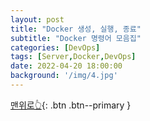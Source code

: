 ```yaml
---
layout: post
title: "Docker 생성, 실행, 종료"
subtitle: "Docker 명령어 모음집"
categories: [DevOps]
tags: [Server,Docker,DevOps]
date: 2022-04-20 18:00:00
background: '/img/4.jpg'
---
```


[//]: # ()
[//]: # (## 도커 이미지 이름 구성)

[//]: # ()
[//]: # (저장소 이름 ex&#41; bangi , 이미지 이름 ex&#41; nginx, 이미지 태그 ex&#41; 1.21, latest로 구성)

[//]: # ()
[//]: # (이미지로 설정 가능한 방법)

[//]: # ()
[//]: # (- bangi/nginx)

[//]: # (- bangi/nginx:1.21)

[//]: # (- nginx:latest)

[//]: # (- nginx)

[//]: # ()
[//]: # (## Docker 명령어 모음)

[//]: # ()
[//]: # (- 컨테이너 생성)

[//]: # (    )
[//]: # (    `$ docker create [image]`)

[//]: # (    )
[//]: # (- 컨테이너 시작 → [container]에는 container name 또는 id 사용 가능)

[//]: # (    )
[//]: # (    `$ docker start [container]`)

[//]: # ()
[//]: # (<br>)

[//]: # ()
[//]: # (- 컨테이너 생성 및 시작)

[//]: # (    )
[//]: # (    `$ docker run [image]`)

[//]: # ()
[//]: # (<br>)

[//]: # ()
[//]: # (- 컨테이너 시작)

[//]: # (    )
[//]: # (    ```bash)

[//]: # (    $ docker run \                         )

[//]: # (       -i \                                # 컨테이너에 키보드 입력이 필요한경우)

[//]: # (       -t \                                # 컨테이너에 TTY할당하여 터미널 이용이 필요한 경우)

[//]: # (       --rm \                              # 컨테이너 실행 종료후 자동 삭제가 필요할때)

[//]: # (       -d \                                # 백그라운드로 실행하고 싶을 때)

[//]: # (       --name hello-world \                # 이름을 지정하고 싶을때)

[//]: # (       -p 80:80 \                          # 포트 바인딩을 하고 싶을 때)

[//]: # (       -v /opt/example:/example \          # 볼륨 바인딩을 하고 싶을 때)

[//]: # (       bbangi/hello-world:latest \         # 실행할 이미지는 그냥 적어주기)

[//]: # (       my-command                          # 마지막은 컨테이너 내에서 실행할 명령어)

[//]: # (    ```)

[//]: # (    )
[//]: # (    **-it는 shell을 실행하기 위한 용도로 한쌍으로 생각하는것이 좋다.** )

[//]: # ()
[//]: # (<br>)

[//]: # ()
[//]: # (- 실행중인 컨테이너 상태 확인)

[//]: # (    )
[//]: # (    `$ docker ps`)

[//]: # (    )
[//]: # (- 전체 컨테이너 상태 확인)

[//]: # (    )
[//]: # (    `$ docker ps -a`)

[//]: # ()
[//]: # (- 컨테이너 상세 정보 확인)

[//]: # (    )
[//]: # (    `$ docker inspect [container]`)

[//]: # (    )
[//]: # (<br>)

[//]: # ()
[//]: # (- 컨테이너 일시 중지)

[//]: # (    )
[//]: # (    `$ docker pause [container]`)

[//]: # (    )
[//]: # (- 컨테이너 재개)

[//]: # (    )
[//]: # (    `$ docker unpause [container]`)

[//]: # ()
[//]: # (<br>)

[//]: # ()
[//]: # (- 컨테이너 종료 &#40;SIGTERM 시그널 전달&#41;)

[//]: # ()
[//]: # (    `$ docker stop [container]`)

[//]: # ()
[//]: # (- 모든 컨테이너 종료)

[//]: # ()
[//]: # (    `$ docker stop $&#40;docker ps -a -q&#41;`)

[//]: # ()
[//]: # (- 컨테이너 강제 종료 &#40;SIGKILL 시그널 전달&#41;)

[//]: # ()
[//]: # (    `$ docker kill [container]`)

[//]: # ()
[//]: # (<br>)

[//]: # ()
[//]: # (- 컨테이너 삭제 &#40;실행중이지 X&#41;)

[//]: # (    )
[//]: # (    `$ docker rm [container]`)

[//]: # (    )
[//]: # (- 컨테이너 실행 종료 후 자동 삭제)

[//]: # (    )
[//]: # (    `$ docker run --rm ...`)

[//]: # (    )
[//]: # (- 컨테이너 강제 종료후 삭제 &#40;SIGKILL 시그널 전달&#41;)

[//]: # (    )
[//]: # (    `$ docker rm -f [container]`)

[//]: # (    )
[//]: # (- 중지된 모든 컨테이너 삭제)

[//]: # (    )
[//]: # (    `$ docker container prune`)

[//]: # ()
[//]: # (<br>)

[맨위로👆](#){: .btn .btn--primary }

